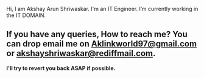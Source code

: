 Hi, I am Akshay Arun Shriwaskar.
I'm an IT Engineer.
I’m currently working in the IT DOMAIN. 

<b>If you have any queries, How to reach me?
You can drop email me on Aklinkworld97@gmail.com or akshayshriwaskar@rediffmail.com.<b>
 --- 
 I'll try to revert you back ASAP if possible.
